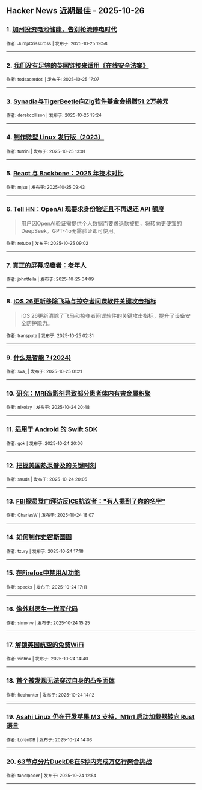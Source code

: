 ## Hacker News 近期最佳 - 2025-10-26


### 1. [加州投资电池储能，告别轮流停电时代](https://news.ycombinator.com/item?id=45706527)

<sub>作者: JumpCrisscross | 发布于: 2025-10-25 19:58</sub>

---

### 2. [我们没有足够的英国链接来适用《在线安全法案》](https://news.ycombinator.com/item?id=45705381)

<sub>作者: todsacerdoti | 发布于: 2025-10-25 17:07</sub>

---

### 3. [Synadia与TigerBeetle向Zig软件基金会捐赠51.2万美元](https://news.ycombinator.com/item?id=45703716)

<sub>作者: derekcollison | 发布于: 2025-10-25 13:24</sub>

---

### 4. [制作微型 Linux 发行版（2023）](https://news.ycombinator.com/item?id=45703556)

<sub>作者: turrini | 发布于: 2025-10-25 13:01</sub>

---

### 5. [React 与 Backbone：2025 年技术对比](https://news.ycombinator.com/item?id=45702558)

<sub>作者: mjsu | 发布于: 2025-10-25 09:43</sub>

---

### 6. [Tell HN：OpenAI 现要求身份验证且不再退还 API 额度](https://news.ycombinator.com/item?id=45702363)
> 用户因OpenAI验证需提供个人数据而要求退款被拒，将转向更便宜的DeepSeek。GPT-4o无需验证即可使用。

<sub>作者: retube | 发布于: 2025-10-25 09:02</sub>

---

### 7. [真正的屏幕成瘾者：老年人](https://news.ycombinator.com/item?id=45701305)

<sub>作者: johntfella | 发布于: 2025-10-25 04:09</sub>

---

### 8. [iOS 26更新移除飞马与掠夺者间谍软件关键攻击指标](https://news.ycombinator.com/item?id=45700946)
> iOS 26更新清除了飞马和掠夺者间谍软件的关键攻击指标，提升了设备安全防护能力。

<sub>作者: transpute | 发布于: 2025-10-25 02:31</sub>

---

### 9. [什么是智能？(2024)](https://news.ycombinator.com/item?id=45700663)

<sub>作者: sva_ | 发布于: 2025-10-25 01:21</sub>

---

### 10. [研究：MRI造影剂导致部分患者体内有害金属积聚](https://news.ycombinator.com/item?id=45698909)

<sub>作者: nikolay | 发布于: 2025-10-24 20:48</sub>

---

### 11. [适用于 Android 的 Swift SDK](https://news.ycombinator.com/item?id=45698570)

<sub>作者: gok | 发布于: 2025-10-24 20:06</sub>

---

### 12. [把握美国热泵普及的关键时刻](https://news.ycombinator.com/item?id=45698554)

<sub>作者: ssuds | 发布于: 2025-10-24 20:05</sub>

---

### 13. [FBI探员登门拜访反ICE抗议者："有人提到了你的名字"](https://news.ycombinator.com/item?id=45697395)

<sub>作者: CharlesW | 发布于: 2025-10-24 18:07</sub>

---

### 14. [如何制作史密斯圆图](https://news.ycombinator.com/item?id=45696838)

<sub>作者: tzury | 发布于: 2025-10-24 17:18</sub>

---

### 15. [在Firefox中禁用AI功能](https://news.ycombinator.com/item?id=45696752)

<sub>作者: speckx | 发布于: 2025-10-24 17:11</sub>

---

### 16. [像外科医生一样写代码](https://news.ycombinator.com/item?id=45695621)

<sub>作者: simonw | 发布于: 2025-10-24 15:25</sub>

---

### 17. [解锁英国航空的免费WiFi](https://news.ycombinator.com/item?id=45695134)

<sub>作者: vinhnx | 发布于: 2025-10-24 14:40</sub>

---

### 18. [首个被发现无法穿过自身的凸多面体](https://news.ycombinator.com/item?id=45694856)

<sub>作者: fleahunter | 发布于: 2025-10-24 14:12</sub>

---

### 19. [Asahi Linux 仍在开发苹果 M3 支持，M1n1 启动加载器转向 Rust 语言](https://news.ycombinator.com/item?id=45694767)

<sub>作者: LorenDB | 发布于: 2025-10-24 14:03</sub>

---

### 20. [63节点分片DuckDB在5秒内完成万亿行聚合挑战](https://news.ycombinator.com/item?id=45694122)

<sub>作者: tanelpoder | 发布于: 2025-10-24 12:54</sub>

---
